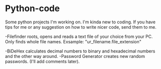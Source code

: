 # Python-code
Some python projects I'm working on.
I'm kinda new to coding.
If you have tips for me or any suggestion on how to write nicer code, send them to me.


-Filefinder roots, opens and reads a text file of your choice from your PC.
 Only finds whole file names.
 Exsample: "ur_filename.file_extension"

-BiDeHex calculates decimal numbers to binary and hexadecimal numbers and the other way around.
-Password Generator creates new random passwords.
(I'll add comments later).
